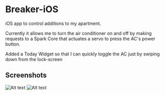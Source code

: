 # Breaker-iOS
iOS app to control additions to my apartment.

Currently it allows me to turn the air conditioner on and off by making requests to a Spark Core that actuates a servo to press the AC's power button.

Added a Today Widget so that I can quickly toggle the AC just by swiping down from the lock-screen

## Screenshots

![Alt text](http://i.imgur.com/UmrSM7T.png "Today Widget")
![Alt text](http://i.imgur.com/x3XycDq.png "App")
